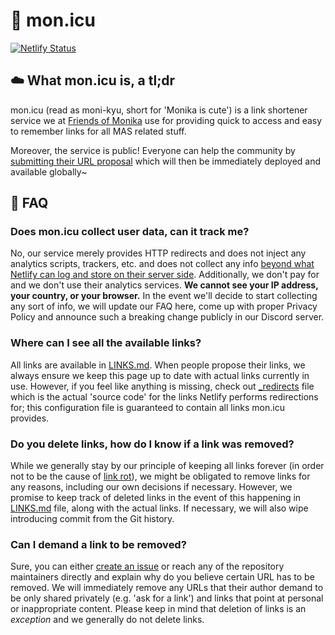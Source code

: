 # 🔗 mon.icu

[![Netlify Status][4]][5]

## ☁️ What mon.icu is, a tl;dr

mon.icu (read as moni-kyu, short for 'Monika is cute') is a link shortener
service we at [Friends of Monika][1] use for providing quick to access and easy
to remember links for all MAS related stuff.

Moreover, the service is public! Everyone can help the community by
[submitting their URL proposal][2] which will then be immediately deployed and
available globally~

## 🙋 FAQ

### Does mon.icu collect user data, can it track me?

No, our service merely provides HTTP redirects and does not inject any analytics
scripts, trackers, etc. and does not collect any info
[beyond what Netlify can log and store on their server side][3]. Additionally,
we don't pay for and we don't use their analytics services. **We cannot see your
IP address, your country, or your browser.** In the event we'll decide to start
collecting any sort of info, we  will update our FAQ here, come up with proper
Privacy Policy and announce such a breaking change publicly in our Discord
server.

### Where can I see all the available links?

All links are available in [LINKS.md][6]. When people propose their links, we
always ensure we keep this page up to date with actual links currently in use.
However, if you feel like anything is missing, check out [_redirects][7] file
which is the actual 'source code' for the links Netlify performs redirections
for; this configuration file is guaranteed to contain all links mon.icu
provides.

### Do you delete links, how do I know if a link was removed?

While we generally stay by our principle of keeping all links forever (in order
not to be the cause of [link rot][8]), we might be obligated to remove links for
any reasons, including our own decisions if necessary. However, we promise to
keep track of deleted links in the event of this happening in [LINKS.md][6]
file, along with the actual links. If necessary, we will also wipe introducing
commit from the Git history.

### Can I demand a link to be removed?

Sure, you can either [create an issue][9] or reach any of the repository
maintainers directly and explain why do you believe certain URL has to be
removed. We will immediately remove any URLs that their author demand to be only
shared privately (e.g. 'ask for a link') and links that point at personal or
inappropriate content. Please keep in mind that deletion of links is an
*exception* and we generally do not delete links.


[1]: https://github.com/Friends-of-Monika/monicu
[2]: CONTRIBUTING.md
[3]: https://www.netlify.com/gdpr-ccpa/
[4]: https://api.netlify.com/api/v1/badges/2c803c94-db9c-40bc-9a06-005361a0d873/deploy-status
[5]: https://app.netlify.com/sites/monicu/deploys
[6]: CONTRIBUTING.md
[7]: _redirects
[8]: https://en.wikipedia.org/wiki/Link_rot
[9]: https://github.com/Friends-of-Monika/monicu/issues/new